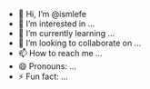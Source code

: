 - 👋 Hi, I’m @ismlefe
- 👀 I’m interested in ...
- 🌱 I’m currently learning ...
- 💞️ I’m looking to collaborate on ...
- 📫 How to reach me ...
- 😄 Pronouns: ...
- ⚡ Fun fact: ...

<!---
ismlefe/ismlefe is a ✨ special ✨ repository because its `README.md` (this file) appears on your GitHub profile.
You can click the Preview link to take a look at your changes.
--->
